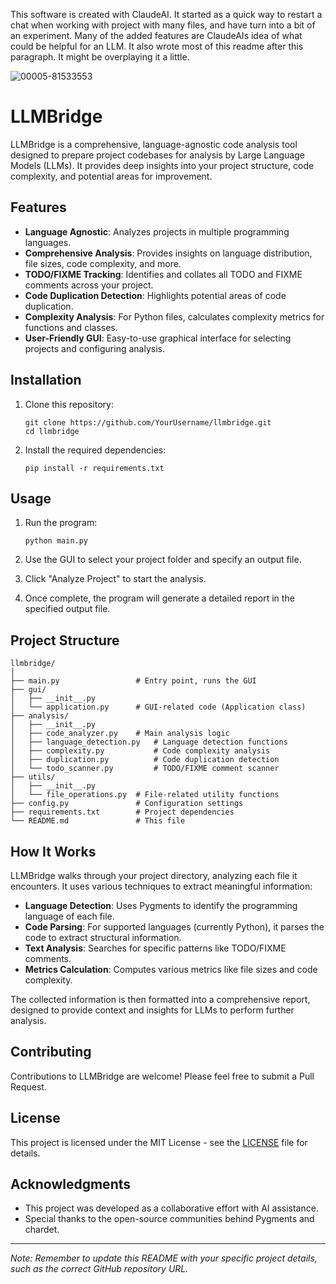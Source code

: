 This software is created with ClaudeAI. It started as a quick way to restart a chat when working with project with many files, and have turn into a bit of an experiment. Many of the added features are ClaudeAIs idea of what could be helpful for an LLM. It also wrote most of this readme after this paragraph. It might be overplaying it a little.

![00005-81533553](https://github.com/JonTheisNilsson/LLMBridge/assets/14968184/afeb0948-e615-493e-806b-f67ecc03fb47)
# LLMBridge

LLMBridge is a comprehensive, language-agnostic code analysis tool designed to prepare project codebases for analysis by Large Language Models (LLMs). It provides deep insights into your project structure, code complexity, and potential areas for improvement.

## Features

- **Language Agnostic**: Analyzes projects in multiple programming languages.
- **Comprehensive Analysis**: Provides insights on language distribution, file sizes, code complexity, and more.
- **TODO/FIXME Tracking**: Identifies and collates all TODO and FIXME comments across your project.
- **Code Duplication Detection**: Highlights potential areas of code duplication.
- **Complexity Analysis**: For Python files, calculates complexity metrics for functions and classes.
- **User-Friendly GUI**: Easy-to-use graphical interface for selecting projects and configuring analysis.

## Installation

1. Clone this repository:
   ```
   git clone https://github.com/YourUsername/llmbridge.git
   cd llmbridge
   ```

2. Install the required dependencies:
   ```
   pip install -r requirements.txt
   ```

## Usage

1. Run the program:
   ```
   python main.py
   ```

2. Use the GUI to select your project folder and specify an output file.

3. Click "Analyze Project" to start the analysis.

4. Once complete, the program will generate a detailed report in the specified output file.

## Project Structure

```
llmbridge/
│
├── main.py                 # Entry point, runs the GUI
├── gui/
│   ├── __init__.py
│   └── application.py      # GUI-related code (Application class)
├── analysis/
│   ├── __init__.py
│   ├── code_analyzer.py    # Main analysis logic
│   ├── language_detection.py   # Language detection functions
│   ├── complexity.py           # Code complexity analysis
│   ├── duplication.py          # Code duplication detection
│   └── todo_scanner.py         # TODO/FIXME comment scanner
├── utils/
│   ├── __init__.py
│   └── file_operations.py  # File-related utility functions
├── config.py               # Configuration settings
├── requirements.txt        # Project dependencies
└── README.md               # This file
```

## How It Works

LLMBridge walks through your project directory, analyzing each file it encounters. It uses various techniques to extract meaningful information:

- **Language Detection**: Uses Pygments to identify the programming language of each file.
- **Code Parsing**: For supported languages (currently Python), it parses the code to extract structural information.
- **Text Analysis**: Searches for specific patterns like TODO/FIXME comments.
- **Metrics Calculation**: Computes various metrics like file sizes and code complexity.

The collected information is then formatted into a comprehensive report, designed to provide context and insights for LLMs to perform further analysis.

## Contributing

Contributions to LLMBridge are welcome! Please feel free to submit a Pull Request.

## License

This project is licensed under the MIT License - see the [LICENSE](LICENSE) file for details.

## Acknowledgments

- This project was developed as a collaborative effort with AI assistance.
- Special thanks to the open-source communities behind Pygments and chardet.

---

*Note: Remember to update this README with your specific project details, such as the correct GitHub repository URL.*